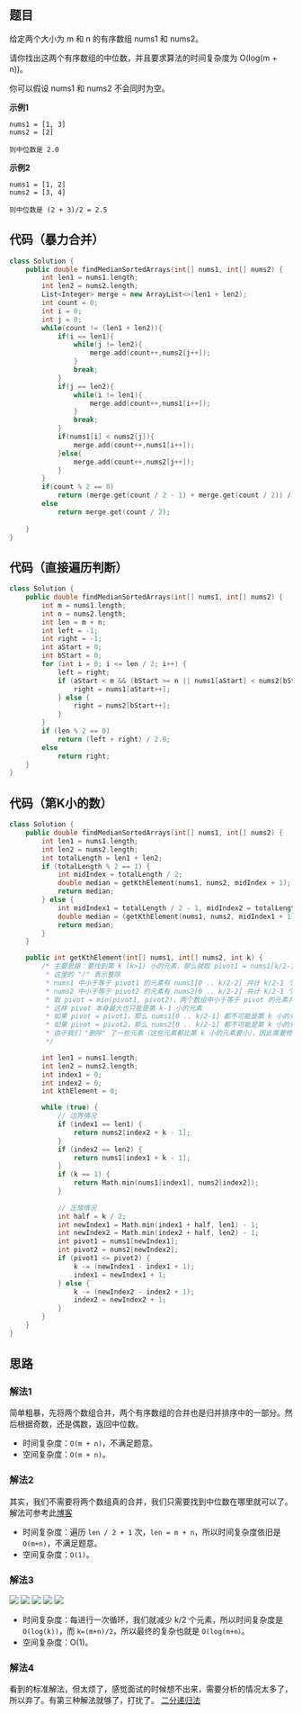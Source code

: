 ## 题目
给定两个大小为 m 和 n 的有序数组 nums1 和 nums2。

请你找出这两个有序数组的中位数，并且要求算法的时间复杂度为 O(log(m + n))。

你可以假设 nums1 和 nums2 不会同时为空。

**示例1**
```
nums1 = [1, 3]
nums2 = [2]

则中位数是 2.0
```

**示例2**
```
nums1 = [1, 2]
nums2 = [3, 4]

则中位数是 (2 + 3)/2 = 2.5
```

## 代码（暴力合并）
```C++
class Solution {
    public double findMedianSortedArrays(int[] nums1, int[] nums2) {
        int len1 = nums1.length;
        int len2 = nums2.length;
        List<Integer> merge = new ArrayList<>(len1 + len2);
        int count = 0;
        int i = 0;
        int j = 0;
        while(count != (len1 + len2)){
            if(i == len1){
                while(j != len2){
                    merge.add(count++,nums2[j++]);
                }
                break;
            }
            if(j == len2){
                while(i != len1){
                    merge.add(count++,nums1[i++]);
                }
                break;
            }
            if(nums1[i] < nums2[j]){
                merge.add(count++,nums1[i++]);
            }else{
                merge.add(count++,nums2[j++]);
            }
        }
        if(count % 2 == 0)
            return (merge.get(count / 2 - 1) + merge.get(count / 2)) / 2.0;
        else
            return merge.get(count / 2);
        
    }
}
```

## 代码（直接遍历判断）
```C++
class Solution {
    public double findMedianSortedArrays(int[] nums1, int[] nums2) {
        int m = nums1.length;
        int n = nums2.length;
        int len = m + n;
        int left = -1; 
        int right = -1;
        int aStart = 0; 
        int bStart = 0;
        for (int i = 0; i <= len / 2; i++) {
            left = right;
            if (aStart < m && (bStart >= n || nums1[aStart] < nums2[bStart])) {
                right = nums1[aStart++];
            } else {
                right = nums2[bStart++];
            }
        }
        if (len % 2 == 0)
            return (left + right) / 2.0;
        else
            return right;
    }
}
```

## 代码（第K小的数）
```C++
class Solution {
    public double findMedianSortedArrays(int[] nums1, int[] nums2) {
        int len1 = nums1.length; 
        int len2 = nums2.length;
        int totalLength = len1 + len2;
        if (totalLength % 2 == 1) {
            int midIndex = totalLength / 2;
            double median = getKthElement(nums1, nums2, midIndex + 1);
            return median;
        } else {
            int midIndex1 = totalLength / 2 - 1, midIndex2 = totalLength / 2;
            double median = (getKthElement(nums1, nums2, midIndex1 + 1) + getKthElement(nums1, nums2, midIndex2 + 1)) / 2.0;
            return median;
        }
    }

    public int getKthElement(int[] nums1, int[] nums2, int k) {
        /* 主要思路：要找到第 k (k>1) 小的元素，那么就取 pivot1 = nums1[k/2-1] 和 pivot2 = nums2[k/2-1] 进行比较
         * 这里的 "/" 表示整除
         * nums1 中小于等于 pivot1 的元素有 nums1[0 .. k/2-2] 共计 k/2-1 个
         * nums2 中小于等于 pivot2 的元素有 nums2[0 .. k/2-2] 共计 k/2-1 个
         * 取 pivot = min(pivot1, pivot2)，两个数组中小于等于 pivot 的元素共计不会超过 (k/2-1) + (k/2-1) <= k-2 个
         * 这样 pivot 本身最大也只能是第 k-1 小的元素
         * 如果 pivot = pivot1，那么 nums1[0 .. k/2-1] 都不可能是第 k 小的元素。把这些元素全部 "删除"，剩下的作为新的 nums1 数组
         * 如果 pivot = pivot2，那么 nums2[0 .. k/2-1] 都不可能是第 k 小的元素。把这些元素全部 "删除"，剩下的作为新的 nums2 数组
         * 由于我们 "删除" 了一些元素（这些元素都比第 k 小的元素要小），因此需要修改 k 的值，减去删除的数的个数
         */

        int len1 = nums1.length; 
        int len2 = nums2.length;
        int index1 = 0; 
        int index2 = 0;
        int kthElement = 0;

        while (true) {
            // 边界情况
            if (index1 == len1) {
                return nums2[index2 + k - 1];
            }
            if (index2 == len2) {
                return nums1[index1 + k - 1];
            }
            if (k == 1) {
                return Math.min(nums1[index1], nums2[index2]);
            }
            
            // 正常情况
            int half = k / 2;
            int newIndex1 = Math.min(index1 + half, len1) - 1;
            int newIndex2 = Math.min(index2 + half, len2) - 1;
            int pivot1 = nums1[newIndex1];
            int pivot2 = nums2[newIndex2];
            if (pivot1 <= pivot2) {
                k -= (newIndex1 - index1 + 1);
                index1 = newIndex1 + 1;
            } else {
                k -= (newIndex2 - index2 + 1);
                index2 = newIndex2 + 1;
            }
        }
    }
}

```

## 思路

###  解法1

简单粗暴，先将两个数组合并，两个有序数组的合并也是归并排序中的一部分。然后根据奇数，还是偶数，返回中位数。

* 时间复杂度：`O(m + n)`，不满足题意。
* 空间复杂度：`O(m + n)`。

###  解法2

其实，我们不需要将两个数组真的合并，我们只需要找到中位数在哪里就可以了。解法可参考此[博客](https://leetcode-cn.com/problems/median-of-two-sorted-arrays/solution/xiang-xi-tong-su-de-si-lu-fen-xi-duo-jie-fa-by-w-2/)

* 时间复杂度：遍历 `len / 2 + 1` 次，`len = m + n`，所以时间复杂度依旧是 `O(m+n)`，不满足题意。
* 空间复杂度：`O(1)`。

###  解法3

![](static/4_1.png)
![](static/4_2.png)
![](static/4_3.png)
![](static/4_4.png)
![](static/4_5.png)

* 时间复杂度：每进行一次循环，我们就减少 k/2 个元素，所以时间复杂度是 `O(log(k))`，而 `k=(m+n)/2`，所以最终的复杂也就是 `O(log(m+n）`。
* 空间复杂度：O(1)。

### 解法4

看到的标准解法，但太烦了，感觉面试的时候想不出来，需要分析的情况太多了，所以弃了。有第三种解法就够了，打扰了。
[二分递归法](https://leetcode-cn.com/problems/median-of-two-sorted-arrays/solution/xun-zhao-liang-ge-you-xu-shu-zu-de-zhong-wei-s-114/)